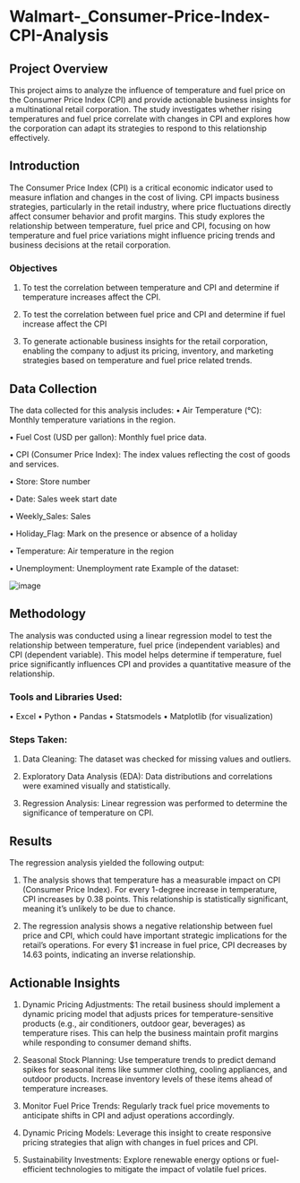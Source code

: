 # Walmart-_Consumer-Price-Index-CPI-Analysis
## Project Overview
This project aims to analyze the influence of temperature and fuel price on the Consumer Price Index (CPI) and provide actionable business insights for a multinational retail corporation. The study investigates whether rising temperatures and fuel price correlate with changes in CPI and explores how the corporation can adapt its strategies to respond to this relationship effectively.

## Introduction
The Consumer Price Index (CPI) is a critical economic indicator used to measure inflation and changes in the cost of living. CPI impacts business strategies, particularly in the retail industry, where price fluctuations directly affect consumer behavior and profit margins. This study explores the relationship between temperature, fuel price and CPI, focusing on how temperature and fuel price variations might influence pricing trends and business decisions at the retail corporation.

### Objectives
1. To test the correlation between temperature and CPI and determine if temperature increases affect the CPI.

2. To test the correlation between fuel price and CPI and determine if fuel increase affect the CPI

3. To generate actionable business insights for the retail corporation, enabling the company to adjust its pricing, inventory, and marketing strategies based on temperature and fuel price related trends.

## Data Collection
The data collected for this analysis includes:
• Air Temperature (°C): Monthly temperature variations in the region.

• Fuel Cost (USD per gallon): Monthly fuel price data.

•	CPI (Consumer Price Index): The index values reflecting the cost of goods and services.

•	Store: Store number

•	Date: Sales week start date

•	Weekly_Sales: Sales

•	Holiday_Flag: Mark on the presence or absence of a holiday

•	Temperature: Air temperature in the region

•	Unemployment: Unemployment rate
Example of the dataset:
 
![image](https://github.com/user-attachments/assets/c02f36eb-d07b-46d0-bd3c-6764db30bdd8)


## Methodology

The analysis was conducted using a linear regression model to test the relationship between temperature, fuel price (independent variables) and CPI (dependent variable). This model helps determine if temperature, fuel price significantly influences CPI and provides a quantitative measure of the relationship.

### Tools and Libraries Used:
•	Excel
•	Python
•	Pandas
•	Statsmodels
•	Matplotlib (for visualization)

### Steps Taken:
1.	Data Cleaning: The dataset was checked for missing values and outliers.

2.	Exploratory Data Analysis (EDA): Data distributions and correlations were examined visually and statistically.

3.	Regression Analysis: Linear regression was performed to determine the significance of temperature on CPI.

## Results
The regression analysis yielded the following output:

1. The analysis shows that temperature has a measurable impact on CPI (Consumer Price Index). For every 1-degree increase in temperature, CPI increases by 0.38 points. This relationship is statistically significant, meaning it’s unlikely to be due to chance.

2. The regression analysis shows a negative relationship between fuel price and CPI, which could have important strategic implications for the retail’s operations. For every $1 increase in fuel price, CPI decreases by 14.63 points, indicating an inverse relationship.

## Actionable Insights

1.	Dynamic Pricing Adjustments: The retail business should implement a dynamic pricing model that adjusts prices for temperature-sensitive products (e.g., air conditioners, outdoor gear, beverages) as temperature rises. This can help the business maintain profit margins while responding to consumer demand shifts.

2.	Seasonal Stock Planning: Use temperature trends to predict demand spikes for seasonal items like summer clothing, cooling appliances, and outdoor products. Increase inventory levels of these items ahead of temperature increases.

3.	Monitor Fuel Price Trends: Regularly track fuel price movements to anticipate shifts in CPI and adjust operations accordingly.

4.	Dynamic Pricing Models: Leverage this insight to create responsive pricing strategies that align with changes in fuel prices and CPI.

5.	Sustainability Investments: Explore renewable energy options or fuel-efficient technologies to mitigate the impact of volatile fuel prices.




